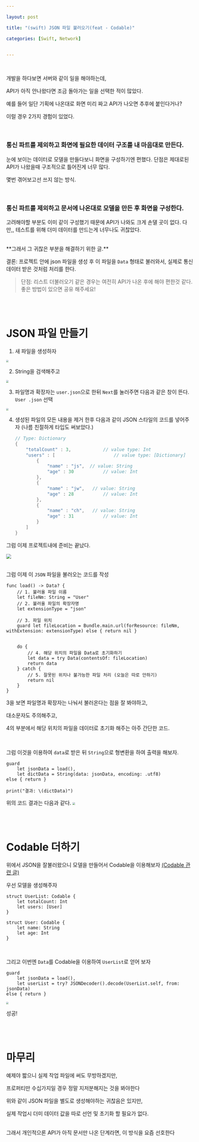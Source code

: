 ```yaml
---

layout: post

title: "(swift) JSON 파일 불러오기(feat - Codable)"

categories: [Swift, Network]


---
```


<br>

개발을 하다보면 서버와 같이 일을 해야하는데,

API가 아직 안나왔다면 조금 돌아가는 일을 선택한 적이 많았다.

예를 들어 일단 기획에 나온대로 화면 미리 짜고 API가 나오면 추후에 붙인다거나?

이럴 경우 2가지 경험이 있었다.

<br>

### 통신 파트를 제외하고 화면에 필요한 데이터 구조를 내 마음대로 만든다.

눈에 보이는 데이터로 모델을 만들다보니 화면을 구성하기엔 편했다.
단점은 제대로된 API가 나왔을때 구조적으로 틀어진게 너무 많다. 

몇번 겪어보고선 쓰지 않는 방식.

<br>

### 통신 파트를 제외하고 문서에 나온대로 모델을 만든 후 화면을 구성한다.
고려해야할 부분도 이미 같이 구성했기 때문에 API가 나와도 크게 손댈 곳이 없다.
다만,, 테스트를 위해 더미 데이터를 만드는게 너무나도 귀찮았다.

<br>
**그래서 그 귀찮은 부분을 해결하기 위한 글.**

결론: 프로젝트 안에 json 파일을 생성 후 이 파일을 `Data` 형태로 불러와서, 실제로 통신 데이터 받은 것처럼
처리를 한다.

> 단점: 리스트 더불러오기 같은 경우는 여전히 API가 나온 후에 해야 편한것 같다. 
좋은 방법이 있으면 공유 해주세요!


<br>
<br>

# JSON 파일 만들기


1. 새 파일을 생성하자
<img src="/assets/images/2021-05-16/img-1.png" style="zoom:40%;" />

  
2. String을 검색해주고
<img src="/assets/images/2021-05-16/img-2.png" style="zoom:40%;"/>

   

3. 파일명과 확장자는 `user.json`으로 한뒤 `Next`를 눌러주면 다음과 같은 창이 뜬다. `User .json` 선택
<img src="/assets/images/2021-05-16/img-3.png" style="zoom:40%;" />

   

4. 생성된 파일의 모든 내용을 제거 한후 다음과 같이 JSON 스타일의 코드를 넣어주자 (나름 친절하게 타입도 써보았다.)

   ```swift
   // Type: Dictionary
   {
       "totalCount" : 3, 			// value type: Int
       "users" : [ 						// value type: [Dictionary]
           {
               "name" : "js",  // value: String
               "age" : 30			// value: Int
           },
           {
               "name" : "jw",	// value: String
               "age" : 28			// value: Int
           },
           {
               "name" : "ch",	// value: String
               "age" : 31			// value: Int
           }
       ]
   }
   ```



그럼 이제 프로젝트내에 준비는 끝났다.

<img src="/assets/images/2021-05-16/img-4.png" style="zoom:80%;" />


<br>
<br>

그럼 이제 이 `JSON` 파일을 불러오는 코드를 작성

```
func load() -> Data? {
    // 1. 불러올 파일 이름
    let fileNm: String = "User"
    // 2. 불러올 파일의 확장자명
    let extensionType = "json"
    
    // 3. 파일 위치
    guard let fileLocation = Bundle.main.url(forResource: fileNm, withExtension: extensionType) else { return nil }
    
    
    do {
        // 4. 해당 위치의 파일을 Data로 초기화하기
        let data = try Data(contentsOf: fileLocation)
        return data
    } catch {
        // 5. 잘못된 위치나 불가능한 파일 처리 (오늘은 따로 안하기)
        return nil
    }
}
```

3을 보면 파일명과 확장자는 나눠서 불러온다는 점을 잘 봐야하고,

대소문자도 주의해주고,

4의 부분에서 해당 위치의 파일을 데이터로 초기화 해주는 아주 간단한 코드.

<br>

그럼 이것을 이용하여 `data`로 받은 뒤 `String`으로 형변환을 하여 출력을 해보자.

```
guard
    let jsonData = load(),
    let dictData = String(data: jsonData, encoding: .utf8)
else { return }

print("결과: \(dictData)")
```

위의 코드 결과는 다음과 같다.
<img src="/assets/images/2021-05-16/img-5.png" style="zoom:40%;" />


<br>
<br>

# Codable 더하기

위에서 JSON을 잘불러왔으니 모델을 만들어서 Codable을 이용해보자
[(Codable 관련 글)](https://jiseobkim.github.io/swift/2018/07/21/swift-Alamofire와-Codable.html)

우선 모델을 생성해주자

```
struct UserList: Codable {
    let totalCount: Int
    let users: [User]
}

struct User: Codable {
    let name: String
    let age: Int
}

```

<br>

그리고 이번엔 `Data`를 Codable을 이용하여 `UserList`로 얻어 보자
```
guard
    let jsonData = load(),
    let userList = try? JSONDecoder().decode(UserList.self, from: jsonData)
else { return }
```

<img src="/assets/images/2021-05-16/img-6.png" style="zoom:40%;" />

성공!

<br>
<br>

# 마무리

예제야 짧으니 실제 작업 파일에 써도 무방하겠지만, 

프로퍼티만 수십가지일 경우 정말 지저분해지는 것을 봐야한다

위와 같이 JSON 파일을 별도로 생성해야하는 귀찮음은 있지만, 

실제 작업시 더미 데이터 값을 따로 선언 및 초기화 할 필요가 없다.

<br>
그래서 개인적으론 API가 아직 문서만 나온 단계라면, 이 방식을 요즘 선호한다
